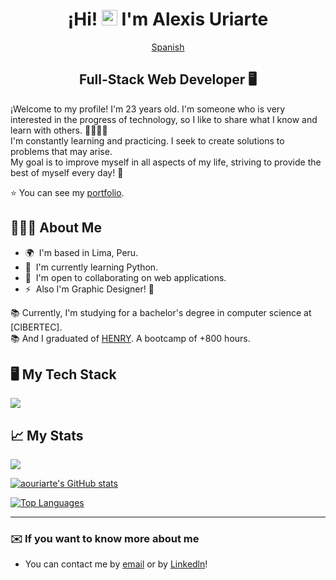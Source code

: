 <div align="center">

# ¡Hi! <img src="https://media.giphy.com/media/hvRJCLFzcasrR4ia7z/giphy.gif" width="25px"> I'm Alexis Uriarte </h1>

[Spanish](./README-sp.md)

## Full-Stack Web Developer 🖥️

</div>

¡Welcome to my profile! I'm 23 years old. I'm someone who is very interested in the progress of technology, so I like to share what I know and learn with others. 🫱🏼‍🫲🏼 <br/>
I'm constantly learning and practicing. I seek to create solutions to problems that may arise. <br/>
My goal is to improve myself in all aspects of my life, striving to provide the best of myself every day! 🎯

⭐ You can see my [portfolio](https://artedev.vercel.app). 

## 🙋🏻‍♂️ About Me 

* 🌍  I'm based in Lima, Peru.
* 🧠  I'm currently learning Python.
* 🤝  I'm open to collaborating on web applications.
* ⚡  Also I'm Graphic Designer! 🎨

📚 Currently, I'm studying for a bachelor's degree in computer science at [CIBERTEC]. <br/>
📚 And I graduated of [HENRY](https://www.soyhenry.com). A bootcamp of +800 hours. 

## 🖥️ My Tech Stack

<a href="https://skillicons.dev">
  <img src="https://skillicons.dev/icons?i=js,ts,py,html,css,tailwind,react,redux,nodejs,express,sequelize,postgres,mongodb,git,md" />
</a>

## 📈 My Stats

<a href="http://www.github.com/aouriarte"><img src="https://github-readme-streak-stats.herokuapp.com/?user=aouriarte&stroke=ffffff&background=1c1917&ring=0891b2&fire=0891b2&currStreakNum=ffffff&currStreakLabel=0891b2&sideNums=ffffff&sideLabels=ffffff&dates=ffffff&hide_border=true" /></a>

<a href="http://www.github.com/aouriarte"><img src="https://github-readme-stats.vercel.app/api?username=aouriarte&show_icons=true&hide=&count_private=true&title_color=0891b2&text_color=ffffff&icon_color=0891b2&bg_color=1c1917&hide_border=true&show_icons=true" alt="aouriarte's GitHub stats" /></a>

<a href="https://github.com/aouriarte"><img src="https://github-readme-stats.vercel.app/api/top-langs/?username=aouriarte&layout=compact&title_color=0891b2&text_color=ffffff&icon_color=0891b2&bg_color=1c1917&hide_border=true&locale=en&custom_title=Top%20%Languages" alt="Top Languages" /></a>

---

### ✉️ If you want to know more about me

* You can contact me by [email](mailto:uriarte2001alexis@gmail.com) or by [Linkedln](https://www.linkedin.com/in/aouriarte/)!
